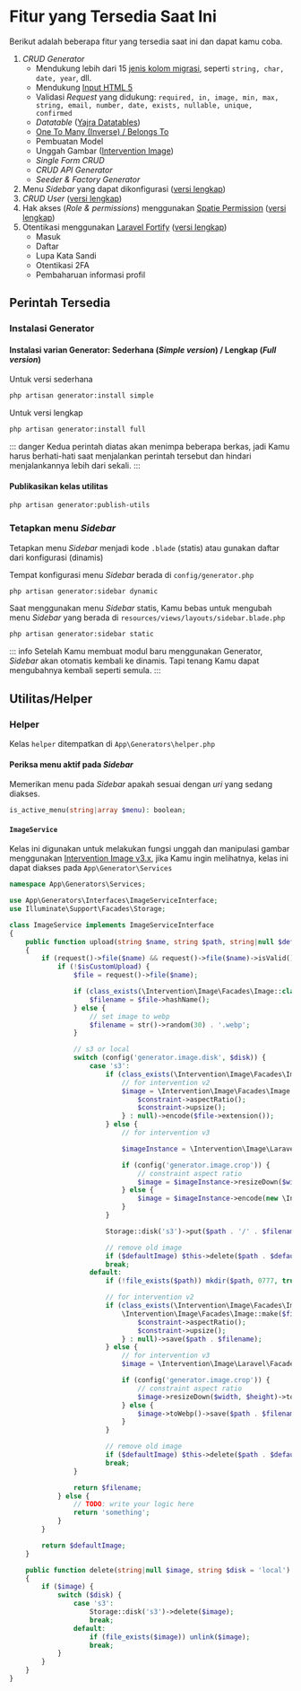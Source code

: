 # Fitur yang Tersedia Saat Ini

Berikut adalah beberapa fitur yang tersedia saat ini dan dapat kamu coba.

1. _CRUD Generator_
    - Mendukung lebih dari 15 [jenis kolom migrasi](https://laravel.com/docs/10.x/migrations#available-column-types), seperti `string, char, date, year`, dll.
    - Mendukung [Input HTML 5](https://developer.mozilla.org/en-US/docs/Learn/Forms/HTML5_input_types)
    - Validasi _Request_ yang didukung: `required, in, image, min, max, string, email, number, date, exists, nullable, unique, confirmed`  
     - _Datatable_ ([Yajra Datatables](https://github.com/yajra/laravel-datatables))
    - [One To Many (Inverse) / Belongs To](https://laravel.com/docs/10.x/eloquent-relationships#one-to-many-inverse)
    - Pembuatan Model
    - Unggah Gambar ([Intervention Image](https://image.intervention.io/v2))
    - _Single Form CRUD_
    - _CRUD API Generator_
    - _Seeder & Factory Generator_
2. Menu _Sidebar_ yang dapat dikonfigurasi ([versi lengkap](get-started.md#versi-lengkap))
3. _CRUD User_ ([versi lengkap](get-started.md#versi-lengkap))
4. Hak akses (_Role & permissions_) menggunakan [Spatie Permission](https://spatie.be/docs/laravel-permission/v5/introduction) ([versi lengkap](get-started.md#versi-lengkap))
5. Otentikasi menggunakan [Laravel Fortify](https://laravel.com/docs/10.x/fortify) ([versi lengkap](get-started.md#versi-lengkap))
    - Masuk
    - Daftar
    - Lupa Kata Sandi
    - Otentikasi 2FA
    - Pembaharuan informasi profil 

## Perintah Tersedia

### Instalasi Generator
#### Instalasi varian Generator: Sederhana (_Simple version_) / Lengkap (_Full version_)

Untuk versi sederhana
```sh
php artisan generator:install simple
```
Untuk versi lengkap
```sh
php artisan generator:install full
```
::: danger
Kedua perintah diatas akan menimpa beberapa berkas, jadi Kamu harus berhati-hati saat menjalankan perintah tersebut dan hindari menjalankannya lebih dari sekali.
:::

#### Publikasikan kelas utilitas
```sh
php artisan generator:publish-utils
```

### Tetapkan menu _Sidebar_
Tetapkan menu _Sidebar_ menjadi kode `.blade` (statis) atau gunakan daftar dari konfigurasi (dinamis)

Tempat konfigurasi menu _Sidebar_ berada di ```config/generator.php```

```sh
php artisan generator:sidebar dynamic
```

Saat menggunakan menu _Sidebar_ statis, Kamu bebas untuk mengubah menu _Sidebar_ yang berada di  ```resources/views/layouts/sidebar.blade.php```

```sh
php artisan generator:sidebar static
```
::: info
Setelah Kamu membuat modul baru menggunakan Generator, _Sidebar_ akan otomatis kembali ke dinamis. Tapi tenang Kamu dapat mengubahnya kembali seperti semula.
:::

## Utilitas/Helper

### Helper

Kelas `helper` ditempatkan di `App\Generators\helper.php`

#### Periksa menu aktif pada _Sidebar_
Memerikan menu pada _Sidebar_ apakah sesuai dengan _uri_ yang sedang diakses.
```php
is_active_menu(string|array $menu): boolean;
```

#### `ImageService`
Kelas ini digunakan untuk melakukan fungsi unggah dan manipulasi gambar menggunakan [Intervention Image v3.x](https://image.intervention.io/v3), jika Kamu ingin melihatnya, kelas ini dapat diakses pada `App\Generator\Services`

```php
namespace App\Generators\Services;

use App\Generators\Interfaces\ImageServiceInterface;
use Illuminate\Support\Facades\Storage;

class ImageService implements ImageServiceInterface
{
    public function upload(string $name, string $path, string|null $defaultImage = null, string $disk = 'local', int $width = 500, int $height = 500, bool $isCustomUpload = false): string|null
    {
        if (request()->file($name) && request()->file($name)->isValid()) {
            if (!$isCustomUpload) {
                $file = request()->file($name);

                if (class_exists(\Intervention\Image\Facades\Image::class)) {
                    $filename = $file->hashName();
                } else {
                    // set image to webp
                    $filename = str()->random(30) . '.webp';
                }

                // s3 or local
                switch (config('generator.image.disk', $disk)) {
                    case 's3':
                        if (class_exists(\Intervention\Image\Facades\Image::class)) {
                            // for intervention v2
                            $image = \Intervention\Image\Facades\Image::make($file)->resize($width, $height, config('generator.image.crop') ? function ($constraint) {
                                $constraint->aspectRatio();
                                $constraint->upsize();
                            } : null)->encode($file->extension());
                        } else {
                            // for intervention v3

                            $imageInstance = \Intervention\Image\Laravel\Facades\Image::read($file);

                            if (config('generator.image.crop')) {
                                // constraint aspect ratio
                                $image = $imageInstance->resizeDown($width, $height)->encode(new \Intervention\Image\Encoders\WebpEncoder(quality: 65));
                            } else {
                                $image = $imageInstance->encode(new \Intervention\Image\Encoders\WebpEncoder(quality: 65));
                            }
                        }

                        Storage::disk('s3')->put($path . '/' . $filename, $image);

                        // remove old image
                        if ($defaultImage) $this->delete($path . $defaultImage, 's3');
                        break;
                    default:
                        if (!file_exists($path)) mkdir($path, 0777, true);

                        // for intervention v2
                        if (class_exists(\Intervention\Image\Facades\Image::class)) {
                            \Intervention\Image\Facades\Image::make($file->getRealPath())->resize($width, $height, config('generator.image.crop') ? function ($constraint) {
                                $constraint->aspectRatio();
                                $constraint->upsize();
                            } : null)->save($path . $filename);
                        } else {
                            // for intervention v3
                            $image = \Intervention\Image\Laravel\Facades\Image::read($file);

                            if (config('generator.image.crop')) {
                                // constraint aspect ratio
                                $image->resizeDown($width, $height)->toWebp()->save($path . $filename);
                            } else {
                                $image->toWebp()->save($path . $filename);
                            }
                        }

                        // remove old image
                        if ($defaultImage) $this->delete($path . $defaultImage);
                        break;
                }

                return $filename;
            } else {
                // TODO: write your logic here
                return 'something';
            }
        }

        return $defaultImage;
    }

    public function delete(string|null $image, string $disk = 'local'): void
    {
        if ($image) {
            switch ($disk) {
                case 's3':
                    Storage::disk('s3')->delete($image);
                    break;
                default:
                    if (file_exists($image)) unlink($image);
                    break;
            }
        }
    }
}

```

